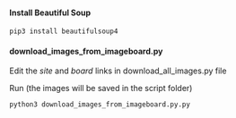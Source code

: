
#### Install Beautiful Soup
```
pip3 install beautifulsoup4
```


#### download_images_from_imageboard.py
Edit the *site* and *board* links in download_all_images.py file

Run (the images will be saved in the script folder)
``` 
python3 download_images_from_imageboard.py.py

